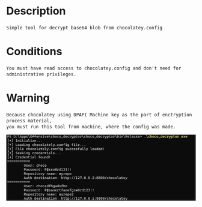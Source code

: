 # Description
```
Simple tool for decrypt base64 blob from chocolatey.config
```
# Conditions
```
You must have read access to chocolatey.config and don't need for administrative privileges.
```
# Warning
```
Because chocolatey using DPAPI Machine key as the part of enctryption process material, 
you must run this tool from machine, where the config was made.
```

!["Demonstration"](img.png)
